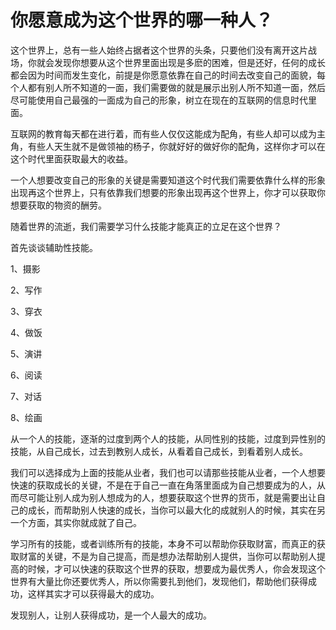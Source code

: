 # 你愿意成为这个世界的哪一种人？

这个世界上，总有一些人始终占据者这个世界的头条，只要他们没有离开这片战场，你就会发现你想要从这个世界里面出现是多麽的困难，但是还好，任何的成长都会因为时间而发生变化，前提是你愿意依靠在自己的时间去改变自己的面貌，每个人都有别人所不知道的一面，我们需要做的就是展示出别人所不知道一面，然后尽可能使用自己最强的一面成为自己的形象，树立在现在的互联网的信息时代里面。

互联网的教育每天都在进行着，而有些人仅仅这能成为配角，有些人却可以成为主角，有些人天生就不是做领袖的杨子，你就好好的做好你的配角，这样你才可以在这个时代里面获取最大的收益。

一个人想要改变自己的形象的关键是需要知道这个时代我们需要依靠什么样的形象出现再这个世界上，只有依靠我们想要的形象出现再这个世界上，你才可以获取你想要获取的物资的酬劳。

随着世界的流逝，我们需要学习什么技能才能真正的立足在这个世界？

首先谈谈辅助性技能。

1、摄影

2、写作

3、穿衣

4、做饭

5、演讲

6、阅读

7、对话

8、绘画

从一个人的技能，逐渐的过度到两个人的技能，从同性别的技能，过度到异性别的技能，从自己成长，过去到教别人成长，从看着自己成长，到看着别人成长。

我们可以选择成为上面的技能从业者，我们也可以请那些技能从业者，一个人想要快速的获取成长的关键，不是在于自己一直在角落里面成为自己想要成为的人，从而尽可能让别人成为别人想成为的人，想要获取这个世界的货币，就是需要出让自己的成长，而帮助别人快速的成长，当你可以最大化的成就别人的时候，其实在另一个方面，其实你就成就了自己。

学习所有的技能，或者训练所有的技能，本身不可以帮助你获取财富，而真正的获取财富的关键，不是为自己提高，而是想办法帮助别人提供，当你可以帮助别人提高的时候，才可以快速的获取这个世界的获取，想要成为最优秀人，你会发现这个世界有大量比你还要优秀人，所以你需要扎到他们，发现他们，帮助他们获得成功，这样其实才可以获得最大的成功。

发现别人，让别人获得成功，是一个人最大的成功。

